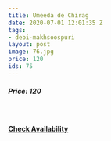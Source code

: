 ```yaml
---
title: Umeeda de Chirag
date: 2020-07-01 12:01:35 Z
tags:
- debi-makhsoospuri
layout: post
image: 76.jpg
price: 120
ids: 75
---
```


<h5>Price: 120</h5><br>

<h4><a class="add-cart cart1" href="{{ site.baseurl }}/books#75"><b>Check Availability</b></a></h4>

<body>
 <script src="{{ site.baseurl }}/js/main.js"></script>
 </body>